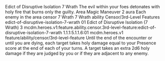 <ability>
  <name>Edict of Disruptive Isolation</name>
  <cost>7 Wrath</cost>
  <flavor>The evil within your foes detonates with holy fire that burns only the guilty.</flavor>
  <keywords>
    <keyword>Area</keyword>
    <keyword>Magic</keyword>
  </keywords>
  <type>Maneuver</type>
  <distance>2 aura</distance>
  <target>Each enemy in the area</target>
  <metadata>
    <class>censor</class>
    <cost>7 Wrath</cost>
    <cost_amount>7</cost_amount>
    <cost_resource>Wrath</cost_resource>
    <feature_type>ability</feature_type>
    <file_dpath>Censor/3rd-Level Features</file_dpath>
    <item_id>edict-of-disruptive-isolation-7-wrath</item_id>
    <item_index>01</item_index>
    <item_name>Edict of Disruptive Isolation (7 Wrath)</item_name>
    <level>3</level>
    <scc>mcdm.heroes.v1:feature.ability.censor.3rd-level-feature:edict-of-disruptive-isolation-7-wrath</scc>
    <scdc>1.1.1:5.1.1.6:01</scdc>
    <source>mcdm.heroes.v1</source>
    <type>feature/ability/censor/3rd-level-feature</type>
  </metadata>
  <effects>
    <effect type="mundane">Until the end of the encounter or until you are dying, each target takes holy damage equal to your Presence score at the end of each of your turns. A target takes an extra 2d6 holy damage if they are judged by you or if they are adjacent to any enemy.</effect>
  </effects>
</ability>
